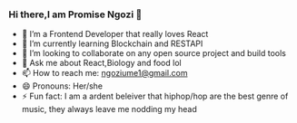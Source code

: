 ### Hi there,I am Promise Ngozi 👋



- 🔭 I’m a Frontend Developer that really loves React
- 🌱 I’m currently learning Blockchain and RESTAPI
- 👯 I’m looking to collaborate on any open source project and build tools
- 💬 Ask me about React,Biology and food lol
- 📫 How to reach me: ngoziume1@gmail.com
- 😄 Pronouns: Her/she
- ⚡ Fun fact: I am a ardent beleiver that hiphop/hop are the best genre of music, they always leave me nodding my head
